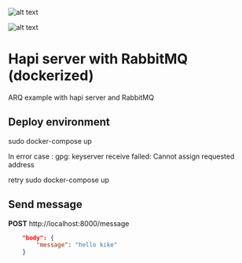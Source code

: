 ![alt text](https://hapijs.com/public/img/logo.svg)

![alt text](https://www.rabbitmq.com/img/RabbitMQ-logo.svg)

# Hapi server with RabbitMQ (dockerized)
ARQ example with hapi server and RabbitMQ

## Deploy environment
sudo docker-compose up

In error case :
gpg: keyserver receive failed: Cannot assign requested address

retry
sudo docker-compose up

## Send message

**POST** http://localhost:8000/message

```json
    "body": {
        "message": "hello kike"
    }
 ```


